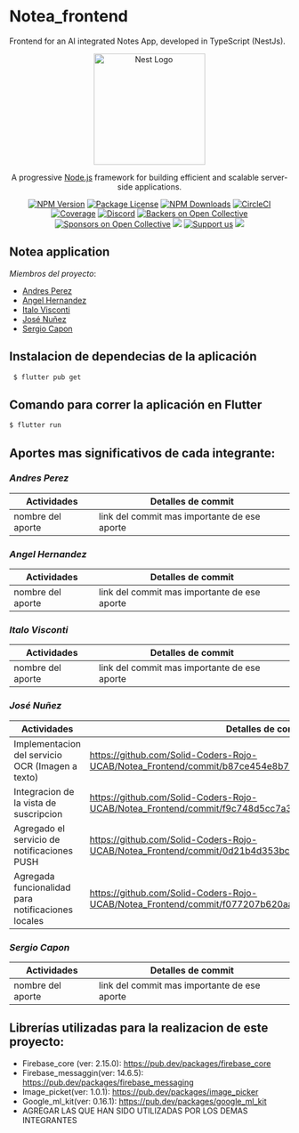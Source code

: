 # Notea_frontend
Frontend for an AI integrated Notes App, developed in TypeScript (NestJs).

<p align="center">
  <a href="http://nestjs.com/" target="blank"><img src="https://nestjs.com/img/logo-small.svg" width="200" alt="Nest Logo" /></a>
</p>

[circleci-image]: https://img.shields.io/circleci/build/github/nestjs/nest/master?token=abc123def456
[circleci-url]: https://circleci.com/gh/nestjs/nest

  <p align="center">A progressive <a href="http://nodejs.org" target="_blank">Node.js</a> framework for building efficient and scalable server-side applications.</p>
    <p align="center">
<a href="https://www.npmjs.com/~nestjscore" target="_blank"><img src="https://img.shields.io/npm/v/@nestjs/core.svg" alt="NPM Version" /></a>
<a href="https://www.npmjs.com/~nestjscore" target="_blank"><img src="https://img.shields.io/npm/l/@nestjs/core.svg" alt="Package License" /></a>
<a href="https://www.npmjs.com/~nestjscore" target="_blank"><img src="https://img.shields.io/npm/dm/@nestjs/common.svg" alt="NPM Downloads" /></a>
<a href="https://circleci.com/gh/nestjs/nest" target="_blank"><img src="https://img.shields.io/circleci/build/github/nestjs/nest/master" alt="CircleCI" /></a>
<a href="https://coveralls.io/github/nestjs/nest?branch=master" target="_blank"><img src="https://coveralls.io/repos/github/nestjs/nest/badge.svg?branch=master#9" alt="Coverage" /></a>
<a href="https://discord.gg/G7Qnnhy" target="_blank"><img src="https://img.shields.io/badge/discord-online-brightgreen.svg" alt="Discord"/></a>
<a href="https://opencollective.com/nest#backer" target="_blank"><img src="https://opencollective.com/nest/backers/badge.svg" alt="Backers on Open Collective" /></a>
<a href="https://opencollective.com/nest#sponsor" target="_blank"><img src="https://opencollective.com/nest/sponsors/badge.svg" alt="Sponsors on Open Collective" /></a>
  <a href="https://paypal.me/kamilmysliwiec" target="_blank"><img src="https://img.shields.io/badge/Donate-PayPal-ff3f59.svg"/></a>
    <a href="https://opencollective.com/nest#sponsor"  target="_blank"><img src="https://img.shields.io/badge/Support%20us-Open%20Collective-41B883.svg" alt="Support us"></a>
  <a href="https://twitter.com/nestframework" target="_blank"><img src="https://img.shields.io/twitter/follow/nestframework.svg?style=social&label=Follow"></a>
</p>
  <!--[![Backers on Open Collective](https://opencollective.com/nest/backers/badge.svg)](https://opencollective.com/nest#backer)
  [![Sponsors on Open Collective](https://opencollective.com/nest/sponsors/badge.svg)](https://opencollective.com/nest#sponsor)-->

## Notea application
_Miembros del proyecto_:
- [Andres Perez](https://github.com/andresperez0401)
- [Angel Hernandez](https://github.com/Delta27222)
- [Italo Visconti](https://github.com/italovisconti) 
- [José Nuñez](https://github.com/JosMeeh)
- [Sergio Capon](https://github.com/SerCap98) 

## Instalacion de dependecias de la aplicación
```bash
 $ flutter pub get
```
## Comando para correr la aplicación en Flutter
```bash
$ flutter run 
```

## Aportes mas significativos de cada integrante:
### _Andres Perez_
| Actividades                                                                                                            | Detalles de commit                                               |
|----------------------------------------------------------------------------------------------------------------------|-------------------------------------------------------|
| nombre del aporte | link del commit mas importante de ese aporte

### _Angel Hernandez_
| Actividades                                                                                                            | Detalles de commit                                               |
|----------------------------------------------------------------------------------------------------------------------|-------------------------------------------------------|
| nombre del aporte | link del commit mas importante de ese aporte

### _Italo Visconti_
| Actividades                                                                                                            | Detalles de commit                                               |
|----------------------------------------------------------------------------------------------------------------------|-------------------------------------------------------|
| nombre del aporte | link del commit mas importante de ese aporte




### _José Nuñez_
| Actividades                                                                                                            | Detalles de commit                                               |
|----------------------------------------------------------------------------------------------------------------------|-------------------------------------------------------|
|Implementacion del servicio OCR (Imagen a texto) |https://github.com/Solid-Coders-Rojo-UCAB/Notea_Frontend/commit/b87ce454e8b7791490f61c4026b20a1c5b7b64c7
|Integracion de la vista de suscripcion| https://github.com/Solid-Coders-Rojo-UCAB/Notea_Frontend/commit/f9c748d5cc7a3ab8f77a8bb44a9945328665697b
|Agregado el servicio de notificaciones PUSH | https://github.com/Solid-Coders-Rojo-UCAB/Notea_Frontend/commit/0d21b4d353bc4406d761c56ab43ee0483d4e54ab
| Agregada funcionalidad para notificaciones locales |https://github.com/Solid-Coders-Rojo-UCAB/Notea_Frontend/commit/f077207b620aa48427216a54fc9c9c39a6058923




### _Sergio Capon_
| Actividades                                                                                                            | Detalles de commit                                               |
|----------------------------------------------------------------------------------------------------------------------|-------------------------------------------------------|
| nombre del aporte | link del commit mas importante de ese aporte

## Librerías utilizadas para la realizacion de este proyecto:
- Firebase_core (ver: 2.15.0): https://pub.dev/packages/firebase_core
- Firebase_messaggin(ver: 14.6.5): https://pub.dev/packages/firebase_messaging
- Image_picket(ver: 1.0.1): https://pub.dev/packages/image_picker
- Google_ml_kit(ver: 0.16.1): https://pub.dev/packages/google_ml_kit
- AGREGAR LAS QUE HAN SIDO UTILIZADAS POR LOS DEMAS INTEGRANTES

